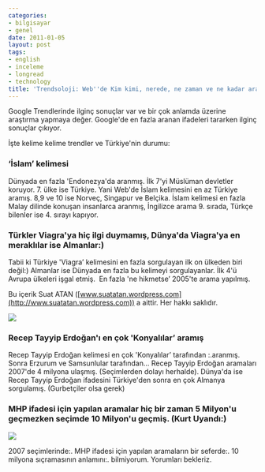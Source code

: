 ```yaml
---
categories:
- bilgisayar
- genel
date: 2011-01-05
layout: post
tags:
- english
- inceleme
- longread
- technology
title: 'Trendsoloji: Web''de Kim kimi, nerede, ne zaman ve ne kadar aramış?'
---
```


Google Trendlerinde ilginç sonuçlar var ve bir çok anlamda üzerine araştırma yapmaya değer. Google'de en fazla aranan ifadeleri tararken ilginç sonuçlar çıkıyor.  
  
İşte kelime kelime trendler ve Türkiye'nin durumu:  

### ‘İslam’ kelimesi

  
Dünyada en fazla 'Endonezya'da aranmış. İlk 7'yi Müslüman devletler koruyor. 7. ülke ise Türkiye. Yani Web'de İslam kelimesini en az Türkiye aramış. 8,9 ve 10 ise Norveç, Singapur ve Belçika. İslam kelimesi en fazla Malay dilinde konuşan insanlarca aranmış, İngilizce arama 9. sırada, Türkçe bilenler ise 4. sırayı kapıyor.  

### Türkler Viagra'ya hiç ilgi duymamış, Dünya'da Viagra'ya en meraklılar ise Almanlar:)

  
Tabii ki Türkiye 'Viagra’ kelimesini en fazla sorgulayan ilk on ülkeden biri değil:) Almanlar ise Dünyada en fazla bu kelimeyi sorgulayanlar. İlk 4'ü Avrupa ülkeleri işgal etmiş.  En fazla 'ne hikmetse’ 2005'te arama yapılmış.  
  
Bu içerik Suat ATAN ([www.suatatan.wordpress.com](http://www.suatatan.wordpress.com)) a aittir. Her hakkı saklıdır.  
  
![](/images/viz)  

### Recep Tayyip Erdoğan'ı en çok 'Konyalılar’ aramış

  
Recep Tayyip Erdoğan kelimesi en çok 'Konyalılar’ tarafından :.aranmış. Sonra Erzurum ve Samsunlular tarafından… Recep Tayyip Erdoğan aramaları 2007'de 4 milyona ulaşmış. (Seçimlerden dolayı herhalde). Dünya'da ise Recep Tayyip Erdoğan ifadesini Türkiye'den sonra en çok Almanya sorgulamış. (Gurbetçiler olsa gerek)  

### MHP ifadesi için yapılan aramalar hiç bir zaman 5 Milyon'u geçmezken seçimde 10 Milyon'u geçmiş. (Kurt Uyandı:)

  
![](/images/viz)  
  
2007 seçimlerinde:. MHP ifadesi için yapılan aramaların bir seferde:. 10 milyona sıçramasının anlamını:. bilmiyorum. Yorumları bekleriz.
